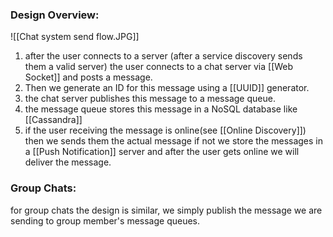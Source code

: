 ### Design Overview:
![[Chat system send flow.JPG]]
1. after the user connects to a server (after a service discovery sends them a valid server) the user connects to a chat server via [[Web Socket]] and posts a message. 
2. Then we generate an ID for this message using a [[UUID]] generator.
3. the chat server publishes this message to a message queue.
4. the message queue stores this message in a NoSQL database like [[Cassandra]]
5. if the user receiving the message is online(see [[Online Discovery]]) then we sends them the actual message if not we store the messages in a [[Push Notification]] server and after the user gets online we will deliver the message.
### Group Chats:
for group chats the design is similar, we simply publish the message we are sending to group member's message queues.